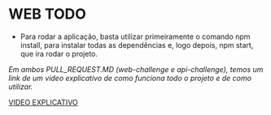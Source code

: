 # WEB TODO

* Para rodar a aplicação, basta utilizar primeiramente o comando npm install, para instalar todas as dependências e, logo depois, npm start, que ira rodar o projeto.

*Em ambos PULL_REQUEST.MD (web-challenge e api-challenge), temos um link de um video explicativo de como funciona todo o projeto e de como utilizar.*

[VIDEO EXPLICATIVO](https://www.youtube.com/watch?v=eKrfSo0D2ts)